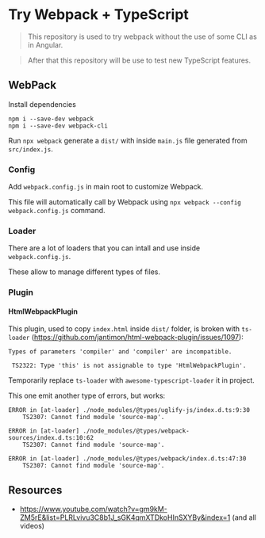 # Try Webpack + TypeScript

> This repository is used to try webpack without the use of some CLI as in Angular.

> After that this repository will be use to test new TypeScript features.

## WebPack

Install dependencies

```
npm i --save-dev webpack
npm i --save-dev webpack-cli
```

Run `npx webpack` generate a `dist/` with inside `main.js` file generated from `src/index.js`.


### Config

Add `webpack.config.js` in main root to customize Webpack.

This file will automatically call by Webpack using `npx webpack --config webpack.config.js` command.


### Loader

There are a lot of loaders that you can intall and use inside `webpack.config.js`.

These allow to manage different types of files.

### Plugin

#### HtmlWebpackPlugin

This plugin, used to copy `index.html` inside `dist/` folder, is broken with `ts-loader` (https://github.com/jantimon/html-webpack-plugin/issues/1097):

```
Types of parameters 'compiler' and 'compiler' are incompatible.

 TS2322: Type 'this' is not assignable to type 'HtmlWebpackPlugin'.
```

Temporarily replace `ts-loader` with `awesome-typescript-loader` it in project.

This one emit another type of errors, but works:

```
ERROR in [at-loader] ./node_modules/@types/uglify-js/index.d.ts:9:30 
    TS2307: Cannot find module 'source-map'.

ERROR in [at-loader] ./node_modules/@types/webpack-sources/index.d.ts:10:62 
    TS2307: Cannot find module 'source-map'.

ERROR in [at-loader] ./node_modules/@types/webpack/index.d.ts:47:30 
    TS2307: Cannot find module 'source-map'.
```

## Resources

- https://www.youtube.com/watch?v=gm9kM-ZM5rE&list=PLRLvivu3C8b1J_sGK4qmXTDkoHInSXYBy&index=1 (and all videos)